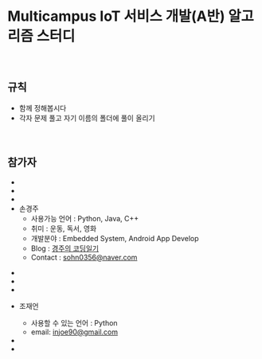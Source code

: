 # Multicampus IoT 서비스 개발(A반) 알고리즘 스터디

　

## 규칙

* 함께 정해봅시다
*  각자 문제 풀고 자기 이름의 폴더에 풀이 올리기

　

## 참가자

* 
*  
*  
* 손경주
  * 사용가능 언어 : Python, Java, C++
  * 취미 : 운동, 독서, 영화
  * 개발분야 : Embedded System, Android App Develop
  * Blog : [경주의 코딩일기](https://sohn0356-git.github.io)
  * Contact : sohn0356@naver.com  

- 

- 

- 
- 조재언
  - 사용할 수 있는 언어 : Python
  - email: injoe90@gmail.com

- 

- 